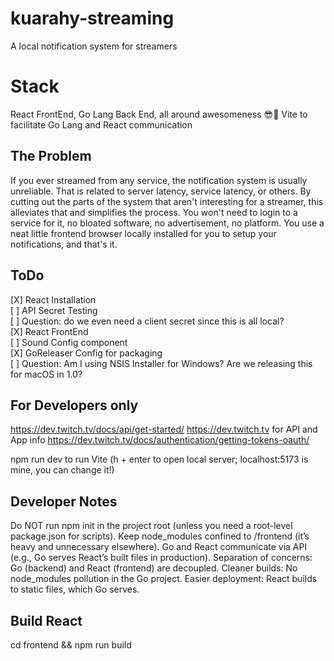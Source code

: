 # kuarahy-streaming
A local notification system for streamers

# Stack
React FrontEnd, Go Lang Back End, all around awesomeness 😎🚀
Vite to facilitate Go Lang and React communication

## The Problem
If you ever streamed from any service, the notification system is usually unreliable. That is related to server latency, service latency, or others. By cutting out the parts of the system that aren't interesting for a streamer, this alleviates that and simplifies the process. You won't need to login to a service for it, no bloated software, no advertisement, no platform. You use a neat little frontend browser locally installed for you to setup your notifications, and that's it.

## ToDo

[X] React Installation </br>
[ ] API Secret Testing </br>
[ ] Question: do we even need a client secret since this is all local? </br>
[X] React FrontEnd </br>
[ ] Sound Config component </br>
[X] GoReleaser Config for packaging </br>
[ ] Question: Am I using NSIS Installer for Windows? Are we releasing this for macOS in 1.0? </br>

## For Developers only
https://dev.twitch.tv/docs/api/get-started/
https://dev.twitch.tv for API and App info
https://dev.twitch.tv/docs/authentication/getting-tokens-oauth/

npm run dev to run Vite (h + enter to open local server; localhost:5173 is mine, you can change it!)

## Developer Notes
Do NOT run npm init in the project root (unless you need a root-level package.json for scripts).
Keep node_modules confined to /frontend (it’s heavy and unnecessary elsewhere).
Go and React communicate via API (e.g., Go serves React’s built files in production).
Separation of concerns: Go (backend) and React (frontend) are decoupled.
Cleaner builds: No node_modules pollution in the Go project.
Easier deployment: React builds to static files, which Go serves.

## Build React
cd frontend && npm run build